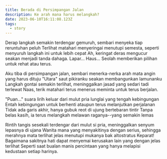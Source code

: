 ```yaml
---
title: Berada di Persimpangan Jalan
description: Ke arah mana harus melangkah?
date: 2023-06-10T16:11:08.123Z
tags:
  - story
---
```


Derap langkah semakin terdengar gemuruh, sembari menyeka tiap reruntuhan peluh
Terlihat matahari menyeringai menutupi semesta, seperti menyuruh langkah ini untuk lebih cepat
Ah, keringat deras mengucur seakan menjadi tanda dahaga.
Lapar... Haus... Seolah memberikan pilihan untuk rehat atau terus.

Aku tiba di persimpangan jalan, sembari menerka-nerka arah mata angin yang harus dituju
"Utara" saut pikiranku seakan membangunkan lamunanku
Langkah gontai semakin terlihat, meninggalkan jasad yang sedari tadi terlewat
Naas, terik matahari terus menerus meminta untuk terus berjalan.

"Puan..." suara lirih keluar dari mulut pria lunglai yang tengah kebingungan
Entah kebingungan untuk berhenti ataupun terus melanjutkan perjalanan
Tidak ada garis akhir, hanya gubuk reot di ujung bertebaran tintir
Tanpa belas kasih, ia terus melangkah melawan raganya--yang semakin lemas

Rintih tangis sesekali terdengar dari mulut si pria, meninggalkan senyum lepasnya di ujana
Wanita mana yang menyakitinya dengan serius, sehingga merahnya mata terlihat jelas menutupi mukanya bak altostratus
Keparat! Bagaimana sakitnya hati dapat menyemai kerusakan lain yang dengan jelas terlihat
Seperti saat bualan manis percintaan yang hanya melapisi kedustaan setiap harinya.
